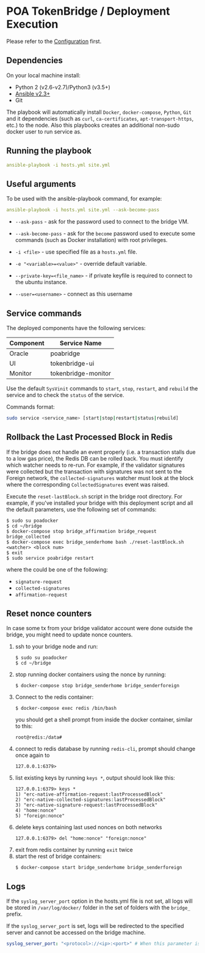 # POA TokenBridge / Deployment Execution

Please refer to the [Configuration](./CONFIGURATION.md) first.

## Dependencies

On your local machine install:
  * Python 2 (v2.6-v2.7)/Python3 (v3.5+)
  * [Ansible v2.3+](https://docs.ansible.com/ansible/latest/installation_guide/intro_installation.html)
  * Git

The playbook will automatically install `Docker`, `docker-compose`, `Python`, `Git` and it dependencies (such as `curl`, `ca-certificates`, `apt-transport-https`, etc.) to the node. Also this playbooks creates an additional non-sudo docker user to run service as.

## Running the playbook

```yaml
ansible-playbook -i hosts.yml site.yml
```

## Useful arguments

To be used with the ansible-playbook command, for example:

```yaml
ansible-playbook -i hosts.yml site.yml --ask-become-pass
```

* `--ask-pass` - ask for the password used to connect to the bridge VM.

* `--ask-become-pass` - ask for the `become` password used to execute some commands (such as Docker installation) with root privileges.

* `-i <file>` - use specified file as a `hosts.yml` file.

* `-e "<variable>=<value>"` - override default variable.

* `--private-key=<file_name>` - if private keyfile is required to connect to the ubuntu instance.

* `--user=<username>` - connect as this username

## Service commands

The deployed components have the following services:

Component | Service Name
--- | ---
Oracle | poabridge
UI | tokenbridge-ui
Monitor | tokenbridge-monitor

Use the default `SysVinit` commands to `start`, `stop`, `restart`, and `rebuild` the service and to check the `status` of the service. 

Commands format:
```bash
sudo service <service_name> [start|stop|restart|status|rebuild]
```

## Rollback the Last Processed Block in Redis

If the bridge does not handle an event properly (i.e. a transaction stalls due to a low gas price), the Redis DB can be rolled back. You must identify which watcher needs to re-run. For example, if the validator signatures were collected but the transaction with signatures was not sent to the Foreign network, the `collected-signatures` watcher must look at the block where the corresponding `CollectedSignatures` event was raised.

Execute the `reset-lastBlock.sh` script in the bridge root directory. For example, if you've installed your bridge with this deployment script and all the default parameters, use the following set of commands:

```shell
$ sudo su poadocker
$ cd ~/bridge
$ docker-compose stop bridge_affirmation bridge_request bridge_collected
$ docker-compose exec bridge_senderhome bash ./reset-lastBlock.sh <watcher> <block num>
$ exit
$ sudo service poabridge restart
```
where the _<watcher>_ could be one of the following:

- `signature-request`
- `collected-signatures`
- `affirmation-request`

## Reset nonce counters
In case some tx from your bridge validator account were done outside the bridge, you might need to update nonce counters.

1. ssh to your bridge node and run:
    ```
    $ sudo su poadocker
    $ cd ~/bridge
    ```
1. stop running docker containers using the nonce by running:
    ```
    $ docker-compose stop bridge_senderhome bridge_senderforeign
    ```
1. Connect to the redis container:
    ```
    $ docker-compose exec redis /bin/bash
    ```
    you should get a shell prompt from inside the docker container, similar to this:
    ```
    root@redis:/data#
    ```
1. connect to redis database by running `redis-cli`, prompt should change once again to
    ```
    127.0.0.1:6379>
    ```
1. list existing keys by running `keys *`, output should look like this:
    ```
    127.0.0.1:6379> keys *
    1) "erc-native-affirmation-request:lastProcessedBlock"
    2) "erc-native-collected-signatures:lastProcessedBlock"
    3) "erc-native-signature-request:lastProcessedBlock"
    4) "home:nonce"
    5) "foreign:nonce"
    ```
1. delete keys containing last used nonces on both networks
    ```
    127.0.0.1:6379> del "home:nonce" "foreign:nonce"
    ```
1. exit from redis container by running `exit` twice
1. start the rest of bridge containers:
    ```
    $ docker-compose start bridge_senderhome bridge_senderforeign
    ```

## Logs

If the `syslog_server_port` option in the hosts.yml file is not set, all logs will be stored in `/var/log/docker/` folder in the set of folders with the `bridge_` prefix. 

If the `syslog_server_port` is set, logs will be redirected to the specified server and cannot be accessed on the bridge machine.

```yaml 
syslog_server_port: "<protocol>://<ip>:<port>" # When this parameter is set all bridge logs will be redirected to the <ip>:<port> address.
```

